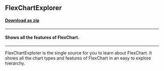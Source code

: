 ## FlexChartExplorer
#### [Download as zip](https://minhaskamal.github.io/DownGit/#/home?url=https://github.com/GrapeCity/ComponentOne-WinForms-Samples/tree/master/Core\FlexChart\CS\FlexChartExplorer\FlexChartExplorer)
____
#### Shows all the features of FlexChart.
____
FlexChartExplorer is the single source for you to learn about FlexChart. It shows all the chart types and features of FlexChart in an easy to explore hierarchy.